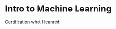 # Intro to Machine Learning

[Certification](https://www.kaggle.com/learn/certification/dec1costello/intro-to-machine-learning) what I leanred:
